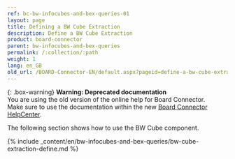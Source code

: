 ```yaml
---
ref: bc-bw-infocubes-and-bex-queries-01
layout: page
title: Defining a BW Cube Extraction
description: Define a BW Cube Extraction
product: board-connector
parent: bw-infocubes-and-bex-queries
permalink: /:collection/:path
weight: 1
lang: en_GB
old_url: /BOARD-Connector-EN/default.aspx?pageid=define-a-bw-cube-extraction
---
```


{: .box-warning}
**Warning: Deprecated documentation** <br>
You are using the old version of the online help for Board Connector.<br>
Make sure to use the documentation within the new [Board Connector HelpCenter](https://helpcenter.theobald-software.com/board-connector/documentation/introduction/).

The following section shows how to use the BW Cube component.

{% include _content/en/bw-infocubes-and-bex-queries/bw-cube-extraction-define.md %}